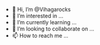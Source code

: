 - 👋 Hi, I’m @Vihagarocks
- 👀 I’m interested in ...
- 🌱 I’m currently learning ...
- 💞️ I’m looking to collaborate on ...
- 📫 How to reach me ...

<!---
Vihagarocks/Vihagarocks is a ✨ special ✨ repository because its `README.md` (this file) appears on your GitHub profile.
You can click the Preview link to take a look at your changes.
--->
